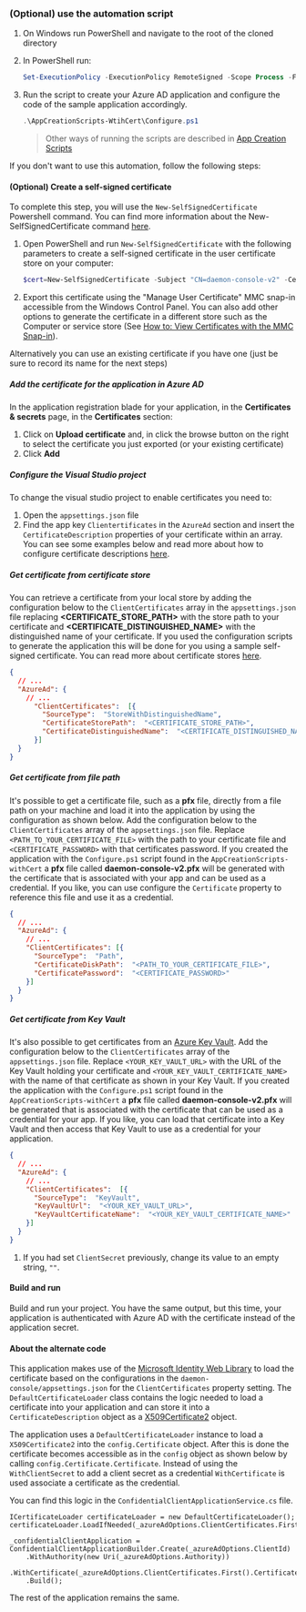 ### (Optional) use the automation script

1. On Windows run PowerShell and navigate to the root of the cloned directory
2. In PowerShell run:

   ```PowerShell
   Set-ExecutionPolicy -ExecutionPolicy RemoteSigned -Scope Process -Force
   ```

3. Run the script to create your Azure AD application and configure the code of the sample application accordingly.

   ```PowerShell
   .\AppCreationScripts-WtihCert\Configure.ps1
   ```

   > Other ways of running the scripts are described in [App Creation Scripts](./AppCreationScripts-WithCert/AppCreationScripts.md)

If you don't want to use this automation, follow the following steps:

#### (Optional) Create a self-signed certificate

  To complete this step, you will use the `New-SelfSignedCertificate` Powershell command. You can find more information about the New-SelfSignedCertificate command [here](https://docs.microsoft.com/powershell/module/pkiclient/new-selfsignedcertificate).
  
  1. Open PowerShell and run `New-SelfSignedCertificate` with the following parameters to create a self-signed certificate in the user certificate store on your computer:
  
      ```PowerShell
      $cert=New-SelfSignedCertificate -Subject "CN=daemon-console-v2" -CertStoreLocation "Cert:\CurrentUser\My"  -KeyExportPolicy Exportable -KeySpec Signature
      ```
  
  1. Export this certificate using the "Manage User Certificate" MMC snap-in accessible from the Windows Control Panel. You can also add other options to generate the certificate in a different
  store such as the Computer or service store (See [How to: View Certificates with the MMC Snap-in](https://docs.microsoft.com/dotnet/framework/wcf/feature-details/how-to-view-certificates-with-the-mmc-snap-in)).
  
  Alternatively you can use an existing certificate if you have one (just be sure to record its name for the next steps)
  
##### Add the certificate for the application in Azure AD
  
  In the application registration blade for your application, in the **Certificates & secrets** page, in the **Certificates** section:
  
  1. Click on **Upload certificate** and, in click the browse button on the right to select the certificate you just exported (or your existing certificate)
  1. Click **Add**
  
##### Configure the Visual Studio project
  
  To change the visual studio project to enable certificates you need to:
  
  1. Open the `appsettings.json` file
  2. Find the app key `Clientertificates` in the `AzureAd` section and insert the `CertificateDescription` properties of your certificate within an array. You can see some examples below and read more about how to configure certificate descriptions [here](https://github.com/AzureAD/microsoft-identity-web/wiki/Certificates#specifying-certificates).
  
##### Get certificate from certificate store
  
  You can retrieve a certificate from your local store by adding the configuration below to the `ClientCertificates` array in the `appsettings.json` file replacing **<CERTIFICATE_STORE_PATH>** with the store path to your certificate and **<CERTIFICATE_DISTINGUISHED_NAME>** with the distinguished name of your certificate. If you used the configuration scripts to generate the application this will be done for you using a sample self-signed certificate. You can read more about certificate stores [here](https://docs.microsoft.com/windows-hardware/drivers/install/certificate-stores).
  
  ```json
  {
    // ... 
    "AzureAd": {
      // ...
        "ClientCertificates":  [{
          "SourceType":  "StoreWithDistinguishedName",
          "CertificateStorePath":  "<CERTIFICATE_STORE_PATH>",
          "CertificateDistinguishedName":  "<CERTIFICATE_DISTINGUISHED_NAME>"
        }]
    }
  }
  ```

##### Get certificate from file path
  
  It's possible to get a certificate file, such as a **pfx** file, directly from a file path on your machine and load it into the application by using the configuration as shown below. Add the configuration below to the `ClientCertificates` array of the `appsettings.json` file. Replace `<PATH_TO_YOUR_CERTIFICATE_FILE>` with the path to your certificate file and `<CERTIFICATE_PASSWORD>` with that certificates password. If you created the application with the `Configure.ps1` script found in the `AppCreationScripts-withCert` a **pfx** file called **daemon-console-v2.pfx** will be generated with the certificate that is associated with  your app and can be used as a credential. If you like, you can use configure the `Certificate` property to reference this file and use it as a credential.
  
  ```json
  {
    // ... 
    "AzureAd": {
      // ... 
      "ClientCertificates": [{
        "SourceType":  "Path",
        "CertificateDiskPath":  "<PATH_TO_YOUR_CERTIFICATE_FILE>",
        "CertificatePassword":  "<CERTIFICATE_PASSWORD>"
      }]
    } 
  }
  ```
  
##### Get certificate from Key Vault
  
  It's also possible to get certificates from an [Azure Key Vault](https://docs.microsoft.com/azure/key-vault/general/overview). Add the configuration below to the `ClientCertificates` array of the `appsettings.json` file. Replace `<YOUR_KEY_VAULT_URL>` with the URL of the Key Vault holding your certificate and `<YOUR_KEY_VAULT_CERTIFICATE_NAME>` with the name of that certificate as shown in your Key Vault. If you created the application with the `Configure.ps1` script found in the `AppCreationScripts-withCert` a **pfx** file called **daemon-console-v2.pfx** will be generated that is associated with the certificate that can be used as a credential for your app. If you like, you can load that certificate into a Key Vault and then access that Key Vault to use as a credential for your application.

  ```json
  {
    // ... 
    "AzureAd": {
      // ... 
      "ClientCertificates":  [{
        "SourceType":  "KeyVault",
        "KeyVaultUrl":  "<YOUR_KEY_VAULT_URL>",
        "KeyVaultCertificateName":  "<YOUR_KEY_VAULT_CERTIFICATE_NAME>"
      }]
    }
  }
  ```
  
  1. If you had set `ClientSecret` previously, change its value to an empty string, `""`.

#### Build and run

Build and run your project. You have the same output, but this time, your application is authenticated with Azure AD with the certificate instead of the application secret.

#### About the alternate code

This application makes use of the [Microsoft Identity Web Library](https://docs.microsoft.com/azure/active-directory/develop/microsoft-identity-web) to load the certificate based on the configurations in the `daemon-console/appsettings.json` for the `ClientCertificates` property setting. The `DefaultCertificateLoader` class contains the logic needed to load a certificate into your application and can store it into a `CertificateDescription` object as a [X509Certificate2](https://docs.microsoft.com/dotnet/api/system.security.cryptography.x509certificates.x509certificate2?view=net-6.0) object.

The application uses a `DefaultCertificateLoader` instance to load a `X509Certificate2` into the `config.Certificate` object. After this is done the certificate becomes accessible as in the `config` object as shown below by calling `config.Certificate.Certificate`. Instead of using the `WithClientSecret` to add a client secret as a credential `WithCertificate` is used associate a certificate as the credential.

You can find this logic in the `ConfidentialClientApplicationService.cs` file.

```CSharp
ICertificateLoader certificateLoader = new DefaultCertificateLoader();
certificateLoader.LoadIfNeeded(_azureAdOptions.ClientCertificates.First());

_confidentialClientApplication = ConfidentialClientApplicationBuilder.Create(_azureAdOptions.ClientId)
    .WithAuthority(new Uri(_azureAdOptions.Authority))
    .WithCertificate(_azureAdOptions.ClientCertificates.First().Certificate)
    .Build();
```

The rest of the application remains the same.